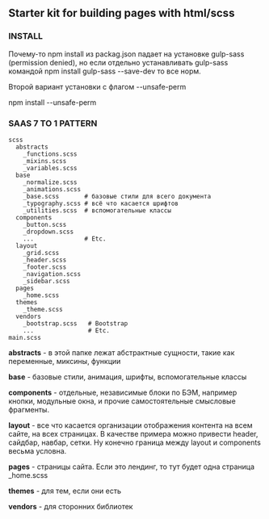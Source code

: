 ## Starter kit for building pages with html/scss

### INSTALL
Почему-то npm install из packag.json падает на установке gulp-sass (permission denied), но если отдельно устанавливать gulp-sass командой npm install gulp-sass --save-dev то все норм.

Второй вариант установки с флагом --unsafe-perm

npm install --unsafe-perm


### SAAS 7 TO 1 PATTERN  
    scss  
      abstracts  
        _functions.scss  
        _mixins.scss  
        _variables.scss  
      base  
        _normalize.scss  
        _animations.scss  
        _base.scss       # базовые стили для всего документа  
        _typography.scss # всё что касается шрифтов  
        _utilities.scss  # вспомогательные классы  
      components  
        _button.scss  
        _dropdown.scss  
        ...              # Etc.  
      layout  
        _grid.scss  
        _header.scss  
        _footer.scss  
        _navigation.scss  
        _sidebar.scss  
      pages  
        _home.scss  
      themes  
        _theme.scss  
      vendors  
        _bootstrap.scss   # Bootstrap  
        ...               # Etc.  
    main.scss  

**abstracts** - в этой папке лежат абстрактные сущности, такие как переменные, миксины, функции

**base** - базовые стили, анимация, шрифты, вспомогательные классы

**components** - отдельные, независимые блоки по БЭМ, например кнопки, модульные окна, и прочие самостоятельные смысловые фрагменты.

**layout** - все что касается организации отображения контента на всем сайте, на всех страницах. В качестве примера можно привести header, сайдбар, навбар, сетки. Ну конечно граница между layout и components весьма условна. 

**pages** - страницы сайта. Если это лендинг, то тут будет одна страница _home.scss

**themes** - для тем, если они есть

**vendors** - для сторонних библиотек

